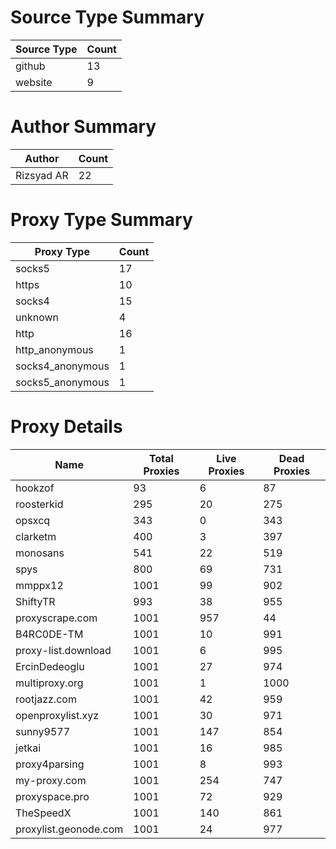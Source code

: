 # Source Type Summary

| Source Type | Count |
|-------------|-------|
| github | 13 |
| website | 9 |


# Author Summary

| Author | Count |
|--------|-------|
| Rizsyad AR | 22 |


# Proxy Type Summary

| Proxy Type | Count |
|------------|-------|
| socks5 | 17 |
| https | 10 |
| socks4 | 15 |
| unknown | 4 |
| http | 16 |
| http_anonymous | 1 |
| socks4_anonymous | 1 |
| socks5_anonymous | 1 |


# Proxy Details

| Name | Total Proxies | Live Proxies | Dead Proxies |
|------|---------------|--------------|---------------|
| hookzof | 93 | 6 | 87 |
| roosterkid | 295 | 20 | 275 |
| opsxcq | 343 | 0 | 343 |
| clarketm | 400 | 3 | 397 |
| monosans | 541 | 22 | 519 |
| spys | 800 | 69 | 731 |
| mmppx12 | 1001 | 99 | 902 |
| ShiftyTR | 993 | 38 | 955 |
| proxyscrape.com | 1001 | 957 | 44 |
| B4RC0DE-TM | 1001 | 10 | 991 |
| proxy-list.download | 1001 | 6 | 995 |
| ErcinDedeoglu | 1001 | 27 | 974 |
| multiproxy.org | 1001 | 1 | 1000 |
| rootjazz.com | 1001 | 42 | 959 |
| openproxylist.xyz | 1001 | 30 | 971 |
| sunny9577 | 1001 | 147 | 854 |
| jetkai | 1001 | 16 | 985 |
| proxy4parsing | 1001 | 8 | 993 |
| my-proxy.com | 1001 | 254 | 747 |
| proxyspace.pro | 1001 | 72 | 929 |
| TheSpeedX | 1001 | 140 | 861 |
| proxylist.geonode.com | 1001 | 24 | 977 |
